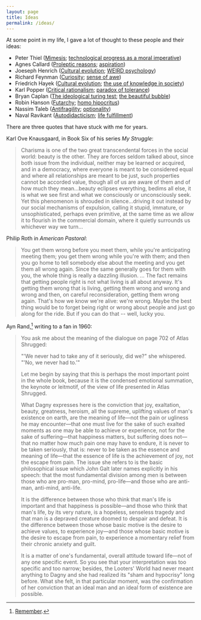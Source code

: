 ```yaml
---
layout: page
title: Ideas
permalink: /ideas/
---
```

At some point in my life, I gave a lot of thought to these people and their ideas:

* Peter Thiel ([Mimesis](http://www.imitatio.org/); [technological progress as a moral imperative](https://www.youtube.com/watch?v=PsXFwy6gG_4))
* Agnes Callard ([Proleptic reasons](https://humanities-web.s3.us-east-2.amazonaws.com/philosophy/prod/2019-06/Callard%20Proleptic%20Reasons%20Final%20Published%20Version%20OSME.pdf); [aspiration](https://humanities-web.s3.us-east-2.amazonaws.com/philosophy/prod/2018-09/Aspiration%20final%20ms.%20UV.pdf))
* Joeseph Henrich ([Cultural evolution](https://www2.psych.ubc.ca/~henrich/Website/Papers/HenrichetalFiveMistake11.pdf); [WEIRD psychology](https://www2.psych.ubc.ca/~henrich/pdfs/WeirdPeople.pdf))
* Richard Feynman ([Curiosity](https://www.youtube.com/watch?v=lmTmGLzPVyM); [sense of awe](https://www.youtube.com/watch?v=36GT2zI8lVA))
* Friedrich Hayek ([Cultural evolution](https://www.docdroid.net/n8mk5H9/the-three-sources-of-human-values-pdf); [the use of knowledge in society](http://www.econlib.org/library/Essays/hykKnw1.html))
* Karl Popper ([Critical rationalism](https://en.wikipedia.org/wiki/Critical_rationalism); [paradox of tolerance](https://en.wikipedia.org/wiki/Paradox_of_tolerance))
* Bryan Caplan ([The ideological turing test](https://www.econlib.org/archives/2011/06/the_ideological.html); [the beautiful bubble](https://www.econlib.org/archives/2012/03/my_beautiful_bu.html))
* Robin Hanson ([Futarchy](http://mason.gmu.edu/~rhanson/futarchy.html); [homo hipocritus](https://www.overcomingbias.com/2010/03/homo-hipocritus.html))
* Nassim Taleb ([Antifragility](https://en.wikipedia.org/wiki/Antifragility); [optionality](https://25iq.com/2013/10/13/a-dozen-things-ive-learned-from-nassim-taleb-about-optionalityinvesting/))
* Naval Ravikant ([Autodidacticism](https://www.youtube.com/watch?v=dmBoU93TRlo); [life fulfillment](https://youtu.be/X7tnoR6a-8A))


There are three quotes that have stuck with me for years.

Karl Ove Knausgaard, in Book Six of his series _My Struggle_:
> Charisma is one of the two great transcendental forces in the social world: beauty is the other.  They are forces seldom talked about, since both issue from the individual, neither may be learned or acquired, and in a democracy, where everyone is meant to be considered equal and where all relationships are meant to be just, such properties cannot be accorded value, though all of us are aware of them and of how much they mean…beauty eclipses everything, bedims all else, it is what we see first and what we consciously or unconsciously seek.  Yet this phenomenon is shrouded in silence…driving it out instead by our social mechanisms of expulsion, calling it stupid, immature, or unsophisticated, perhaps even primitive, at the same time as we allow it to flourish in the commercial domain, where it quietly surrounds us whichever way we turn…

Philip Roth in _American Pastoral_:
> You get them wrong before you meet them, while you're anticipating meeting them; you get them wrong while you're with them; and then you go home to tell somebody else about the meeting and you get them all wrong again. Since the same generally goes for them with you, the whole thing is really a dazzling illusion. ... The fact remains that getting people right is not what living is all about anyway. It's getting them wrong that is living, getting them wrong and wrong and wrong and then, on careful reconsideration, getting them wrong again. That's how we know we're alive: we're wrong. Maybe the best thing would be to forget being right or wrong about people and just go along for the ride. But if you can do that -- well, lucky you.

Ayn Rand,[^1] writing to a fan in 1960:
> You ask me about the meaning of the dialogue on page 702 of Atlas Shrugged:  
> 
> "'We never had to take any of it seriously, did we?" she whispered. "'No, we never had to.'"  
> 
> Let me begin by saying that this is perhaps the most important point in the whole book, because it is the condensed emotional summation, the keynote or leitmotif, of the view of life presented in Atlas Shrugged.  
> 
> What Dagny expresses here is the conviction that joy, exaltation, beauty, greatness, heroism, all the supreme, uplifting values of man's existence on earth, are the meaning of life—not the pain or ugliness he may encounter—that one must live for the sake of such exalted moments as one may be able to achieve or experience, not for the sake of suffering—that happiness matters, but suffering does not—that no matter how much pain one may have to endure, it is never to be taken seriously, that is: never to be taken as the essence and meaning of life—that the essence of life is the achievement of joy, not the escape from pain. The issue she refers to is the basic philosophical issue which John Galt later names explicitly in his speech: that the most fundamental division among men is between those who are pro-man, pro-mind, pro-life—and those who are anti-man, anti-mind, anti-life.  
> 
> It is the difference between those who think that man's life is important and that happiness is possible—and those who think that man's life, by its very nature, is a hopeless, senseless tragedy and that man is a depraved creature doomed to despair and defeat. It is the difference between those whose basic motive is the desire to achieve values, to experience joy—and those whose basic motive is the desire to escape from pain, to experience a momentary relief from their chronic anxiety and guilt.  
> 
> It is a matter of one's fundamental, overall attitude toward life—not of any one specific event. So you see that your interpretation was too specific and too narrow; besides, the Looters' World had never meant anything to Dagny and she had realized its "sham and hypocrisy" long before. What she felt, in that particular moment, was the confirmation of her conviction that an ideal man and an ideal form of existence are possible.


[^1]: [Remember](https://www.lesswrong.com/posts/9weLK2AJ9JEt2Tt8f/politics-is-the-mind-killer).
